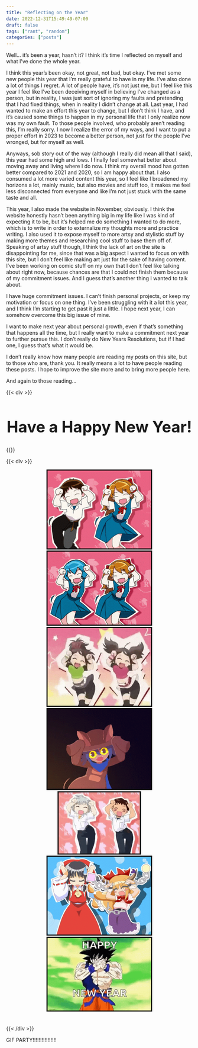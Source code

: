 ```yaml
---
title: "Reflecting on the Year"
date: 2022-12-31T15:49:49-07:00
draft: false
tags: ["rant", "random"]
categories: ["posts"]
---
```


Well… it’s been a year, hasn’t it? I think it’s time I reflected on myself and what I’ve done the whole year.		

I think this year’s been okay, not great, not bad, but okay. I’ve met some new people this year that I’m really grateful to have in my life. I’ve also done a lot of things I regret. A lot of people have, it’s not just me, but I feel like this year I feel like I’ve been deceiving myself in believing I’ve changed as a person, but in reality, I was just sort of ignoring my faults and pretending that I had fixed things, when in reality I didn’t change at all. Last year, I had wanted to make an effort this year to change, but I don’t think I have, and it’s caused some things to happen in my personal life that I only realize now was my own fault. To those people involved, who probably aren’t reading this, I’m really sorry. I now I realize the error of my ways, and I want to put a proper effort in 2023 to become a better person, not just for the people I’ve wronged, but for myself as well. 		

Anyways, sob story out of the way (although I really did mean all that I said), this year had some high and lows. I finally feel somewhat better about moving away and living where I do now. I think my overall mood has gotten better compared to 2021 and 2020, so I am happy about that. I also consumed a lot more varied content this year, so I feel like I broadened my horizons a lot, mainly music, but also movies and stuff too, it makes me feel less disconnected from everyone and like I’m not just stuck with the same taste and all. 		

This year, I also made the website in November, obviously. I think the website honestly hasn’t been anything big in my life like I was kind of expecting it to be, but it’s helped me do something I wanted to do more, which is to write in order to externalize my thoughts more and practice writing. I also used it to expose myself to more artsy and stylistic stuff by making more themes and researching cool stuff to base them off of. Speaking of artsy stuff though, I think the lack of art on the site is disappointing for me, since that was a big aspect I wanted to focus on with this site, but I don’t feel like making art just for the sake of having content. I’ve been working on comic stuff on my own that I don’t feel like talking about right now, because chances are that I could not finish them because of my commitment issues. And I guess that’s another thing I wanted to talk about.			

I have huge commitment issues. I can’t finish personal projects, or keep my motivation or focus on one thing. I’ve been struggling with it a lot this year, and I think I’m starting to get past it just a little. I hope next year, I can somehow overcome this big issue of mine. 		

I want to make next year about personal growth, even if that’s something that happens all the time, but I really want to make a commitment next year to further pursue this. I don’t really do New Years Resolutions, but if I had one, I guess that’s what it would be. 		

I don’t really know how many people are reading my posts on this site, but to those who are, thank you. It really means a lot to have people reading these posts. I hope to improve the site more and to bring more people here. 		

And again to those reading…

{{< div >}}
<center><h1 style="font-size: 3em;">Have a Happy New Year!</h1></center>
{{</ div >}}

{{< div >}}
    <br>
    <center>
    <span>
        <img style="max-width:20em;max-height:auto;border:0.25em solid black;" src="images/asuka.gif">
        <img style="max-width:20em;max-height:auto;border:0.25em solid black;" src="images/caramell-dansen-dance.gif">
        <img style="max-width:20em;max-height:auto;border:0.25em solid black;" src="images/caramelldansen-dancing.gif">
        <img style="max-width:20em;max-height:auto;border:0.25em solid black;" src="images/caramelldansen-high-fps.gif">
        <img style="max-width:20em;max-height:auto;border:0.25em solid black;" src="images/kaworu-shinji.gif">
        <img style="max-width:20em;max-height:auto;border:0.25em solid black;" src="images/touhou-caramelldansen.gif">
        <img style="max-width:20em;max-height:auto;border:0.25em solid black;" src="images/goku-mad.gif">
    </span>
    </center>
    <br>
    <br>
{{< /div >}}


GIF PARTY!!!!!!!!!!!!!!!!
